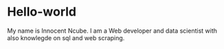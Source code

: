 # Hello-world
My name is Innocent Ncube. I am a Web developer and data scientist with also knowlegde on sql and web scraping.
